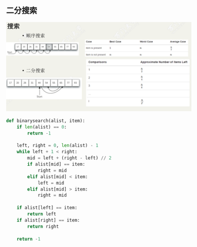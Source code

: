 ## 二分搜索

<div align="center"><img src="./datastructurepics/ed288269-efad-47c0-b182-c69d78bc4dbe.png"width="800px"></img></div>



```python
def binarysearch(alist, item):
    if len(alist) == 0:
        return -1
    
    left, right = 0, len(alist) - 1
    while left + 1 < right:
        mid = left + (right - left) // 2
        if alist[mid] == item:
            right = mid
        elif alist[mid] < item:
            left = mid
        elif alist[mid] > item:
            right = mid
    
    if alist[left] == item:
        return left
    if alist[right] == item:
        return right
    
    return -1
```


